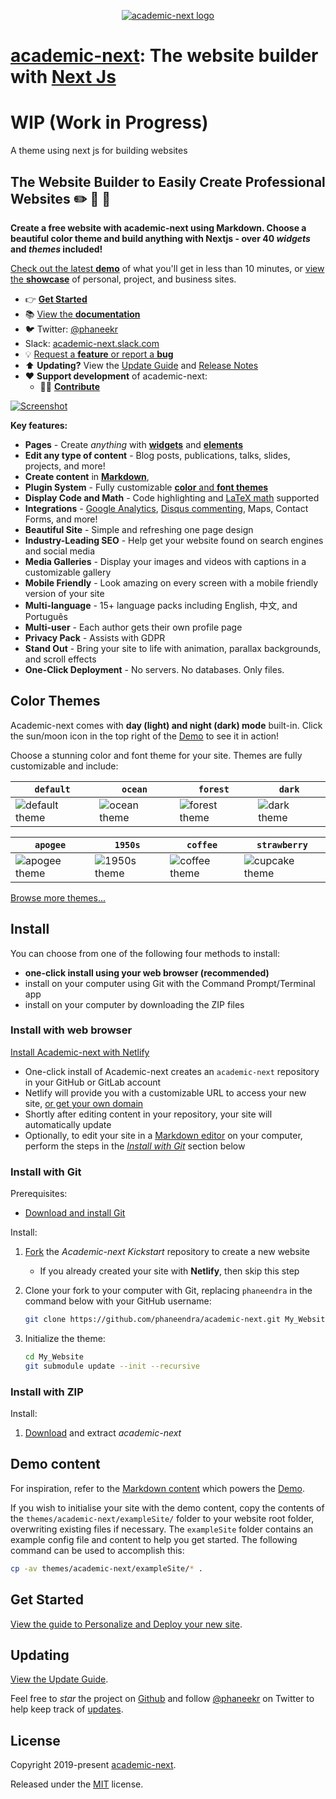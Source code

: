 <p align="center"><a href="https:/phaneendra.github.com/academic-next/" target="_blank" rel="noopener"><img src="https:/phaneendra.github.com/academic-next/img/logo_200px.png" alt="academic-next logo"></a></p>

# [academic-next](https:/phaneendra.github.com/academic-next/): The website builder with [Next Js](https://nextjs.org/)

# **WIP (Work in Progress)**

A theme using next js for building websites

## The Website Builder to Easily Create Professional Websites :pencil2: :newspaper: :rocket:

**Create a free website with academic-next using Markdown. Choose a beautiful color theme and build anything with Nextjs - over 40 _widgets_ and _themes_ included!**

[Check out the latest **demo**](https://phaneendra.github.com/academic-next) of what you'll get in less than 10 minutes, or [view the **showcase**](https:/phaneendra.github.com/academic-next/#expo) of personal, project, and business sites.

- 👉 [**Get Started**](https:/phaneendra.github.com/academic-next/docs/install/)
- 📚 [View the **documentation**](https:/phaneendra.github.com/academic-next/docs/)
- 🐦 Twitter: [@phaneekr](https://twitter.com/phaneekr)
- Slack: [academic-next.slack.com](https://academic-next.slack.com)
- 💡 [Request a **feature** or report a **bug**](https://github.com/phaneendra/academic-next/issues)
- ⬆️ **Updating?** View the [Update Guide](https:/phaneendra.github.com/academic-next/docs/update/) and [Release Notes](https:/phaneendra.github.com/academic-next/updates/)
- :heart: **Support development** of academic-next:
  - :woman_technologist: [**Contribute**](https:/phaneendra.github.com/academic-next/docs/contribute/)

[![Screenshot](https://raw.githubusercontent.com/phaneendra/academic-next/master/academic-next.png)](https://github.com/phaneendra/academic-next/)

**Key features:**

- **Pages** - Create *anything* with [**widgets**](https:/phaneendra.github.com/academic-next/docs/page-builder/) and [**elements**](https:/phaneendra.github.com/academic-next/docs/writing-markdown-latex/)
- **Edit any type of content** - Blog posts, publications, talks, slides, projects, and more!
- **Create content** in [**Markdown**](https:/phaneendra.github.com/academic-next/docs/writing-markdown-latex/),
- **Plugin System** - Fully customizable [**color** and **font themes**](https:/phaneendra.github.com/academic-next/themes/)
- **Display Code and Math** - Code highlighting and [LaTeX math](https://en.wikibooks.org/wiki/LaTeX/Mathematics) supported
- **Integrations** - [Google Analytics](https://analytics.google.com), [Disqus commenting](https://disqus.com), Maps, Contact Forms, and more!
- **Beautiful Site** - Simple and refreshing one page design
- **Industry-Leading SEO** - Help get your website found on search engines and social media
- **Media Galleries** - Display your images and videos with captions in a customizable gallery
- **Mobile Friendly** - Look amazing on every screen with a mobile friendly version of your site
- **Multi-language** - 15+ language packs including English, 中文, and Português
- **Multi-user** - Each author gets their own profile page
- **Privacy Pack** - Assists with GDPR
- **Stand Out** - Bring your site to life with animation, parallax backgrounds, and scroll effects
- **One-Click Deployment** - No servers. No databases. Only files.

## Color Themes

Academic-next comes with **day (light) and night (dark) mode** built-in. Click the sun/moon icon in the top right of the [Demo](https://phaneendra.github.com/) to see it in action!

Choose a stunning color and font theme for your site. Themes are fully customizable and include:

| `default`                                                                                                    | `ocean`                                                                                                  | `forest`                                                                                                   | `dark`                                                                                                 |
| ------------------------------------------------------------------------------------------------------------ | -------------------------------------------------------------------------------------------------------- | ---------------------------------------------------------------------------------------------------------- | ------------------------------------------------------------------------------------------------------ |
| ![default theme](https://raw.githubusercontent.com/phaneendra/academic-next/master/images/theme-default.png) | ![ocean theme](https://raw.githubusercontent.com/phaneendra/academic-next/master/images/theme-ocean.png) | ![forest theme](https://raw.githubusercontent.com/phaneendra/academic-next/master/images/theme-forest.png) | ![dark theme](https://raw.githubusercontent.com/phaneendra/academic-next/master/images/theme-dark.png) |

| `apogee`                                                                                                   | `1950s`                                                                                                  | `coffee`                                                                                                            | `strawberry`                                                                                                    |
| ---------------------------------------------------------------------------------------------------------- | -------------------------------------------------------------------------------------------------------- | ------------------------------------------------------------------------------------------------------------------- | --------------------------------------------------------------------------------------------------------------- |
| ![apogee theme](https://raw.githubusercontent.com/phaneendra/academic-next/master/images/theme-apogee.png) | ![1950s theme](https://raw.githubusercontent.com/phaneendra/academic-next/master/images/theme-1950s.png) | ![coffee theme](https://raw.githubusercontent.com/phaneendra/academic-next/master/images/theme-coffee-playfair.png) | ![cupcake theme](https://raw.githubusercontent.com/phaneendra/academic-next/master/images/theme-strawberry.png) |

[Browse more themes...](https:/phaneendra.github.com/academic-next/themes/)

## Install

You can choose from one of the following four methods to install:

- **one-click install using your web browser (recommended)**
- install on your computer using Git with the Command Prompt/Terminal app
- install on your computer by downloading the ZIP files

### Install with web browser

[Install Academic-next with Netlify](https://app.netlify.com/start/deploy?repository=https://github.com/phaneendra/academic-next)

- One-click install of Academic-next creates an `academic-next` repository in your GitHub or GitLab account
- Netlify will provide you with a customizable URL to access your new site, [or get your own domain](https:/phaneendra.github.com/academic-next/docs/domain/)
- Shortly after editing content in your repository, your site will automatically update
- Optionally, to edit your site in a [Markdown editor](https://www.typora.io) on your computer, perform the steps in the [*Install with Git*](#install-with-git) section below

### Install with Git

Prerequisites:

- [Download and install Git](https://git-scm.com/downloads)

Install:

1. [Fork](https://github.com/phaneendra/academic-next#fork-destination-box) the *Academic-next Kickstart* repository to create a new website
   - If you already created your site with **Netlify**, then skip this step
2. Clone your fork to your computer with Git, replacing `phaneendra` in the command below with your GitHub username: 

    ```bash
    git clone https://github.com/phaneendra/academic-next.git My_Website
    ```

3. Initialize the theme:

    ```bash
    cd My_Website
    git submodule update --init --recursive
    ```

### Install with ZIP

Install:

1. [Download](https://github.com/phaneendra/academic-next/archive/master.zip) and extract *academic-next*

## Demo content

For inspiration, refer to the [Markdown content](https://github.com/phaneendra/academic-next/tree/master/exampleSite) which powers the [Demo](https://phaneendra.github.com/academic-next).

If you wish to initialise your site with the demo content, copy the contents of the `themes/academic-next/exampleSite/` folder to your website root folder, overwriting existing files if necessary. The `exampleSite` folder contains an example config file and content to help you get started. The following command can be used to accomplish this:

```bash
cp -av themes/academic-next/exampleSite/* .
```

## Get Started

[View the guide to Personalize and Deploy your new site](https:/phaneendra.github.com/academic-next/docs/get-started/).

## Updating

[View the Update Guide](https:/phaneendra.github.com/academic-next/docs/update/).

Feel free to *star* the project on [Github](https://github.com/phaneendra/academic-next/) and follow [@phaneekr](https://twitter.com/phaneekr) on Twitter to help keep track of [updates](https:/phaneendra.github.com/academic-next/updates).

## License

Copyright 2019-present [academic-next](https://phaneendra.github.com).

Released under the [MIT](https://github.com/phaneendra/academic-next/blob/master/LICENSE.md) license.